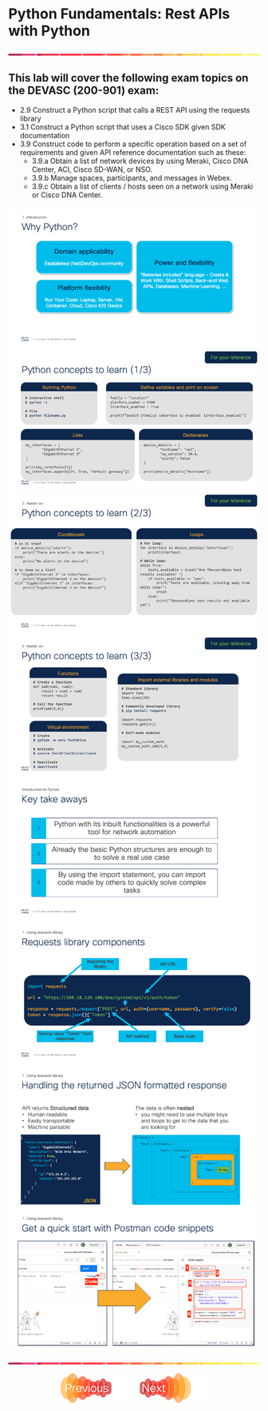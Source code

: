 # Python Fundamentals: Rest APIs with Python
![line](../assets/banner.png)

## This lab will cover the following exam topics on the DEVASC (200-901) exam:

- 2.9 Construct a Python script that calls a REST API using the requests library 
- 3.1 Construct a Python script that uses a Cisco SDK given SDK documentation 
- 3.9 Construct code to perform a specific operation based on a set of requirements and given API reference documentation such as these:
  - 3.9.a Obtain a list of network devices by using Meraki, Cisco DNA Center, ACI, Cisco SD-WAN, or NSO.
  - 3.9.b Manage spaces, participants, and messages in Webex.
  - 3.9.c Obtain a list of clients / hosts seen on a network using Meraki or Cisco DNA Center.

![lecture](lecture/Slide1.png)
![lecture](lecture/Slide2.png)
![lecture](lecture/Slide3.png)
![lecture](lecture/Slide4.png)
![lecture](lecture/Slide5.png)
![lecture](lecture/Slide6.png)
![lecture](lecture/Slide7.png)
![lecture](lecture/Slide8.png)


![line](../assets/banner.png)
<p align="center">
<a href="../01-intro-apis/5.md"><img src="../assets/previous.png" width="150px"></a>
<a href="2.md"><img src="../assets/next.png" width="150px"></a>
</p>